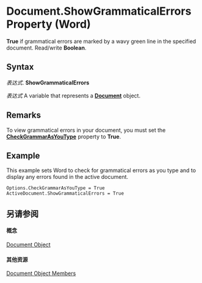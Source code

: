 
# Document.ShowGrammaticalErrors Property (Word)

 **True** if grammatical errors are marked by a wavy green line in the specified document. Read/write **Boolean**.


## Syntax

 _表达式_. **ShowGrammaticalErrors**

 _表达式_ A variable that represents a **[Document](8d83487a-2345-a036-a916-971c9db5b7fb.md)** object.


## Remarks

To view grammatical errors in your document, you must set the  **[CheckGrammarAsYouType](11e4c676-bd8d-26e0-a0d4-74537508fc88.md)** property to **True**.


## Example

This example sets Word to check for grammatical errors as you type and to display any errors found in the active document.


```
Options.CheckGrammarAsYouType = True 
ActiveDocument.ShowGrammaticalErrors = True
```


## 另请参阅


#### 概念


[Document Object](8d83487a-2345-a036-a916-971c9db5b7fb.md)
#### 其他资源


[Document Object Members](http://msdn.microsoft.com/library/fc9ab457-0888-f917-3d52-387168ac23b9%28Office.15%29.aspx)